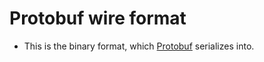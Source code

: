 # Protobuf wire format
- This is the binary format, which [Protobuf](../Frameworks/ProtocolBuffers.md) serializes into.